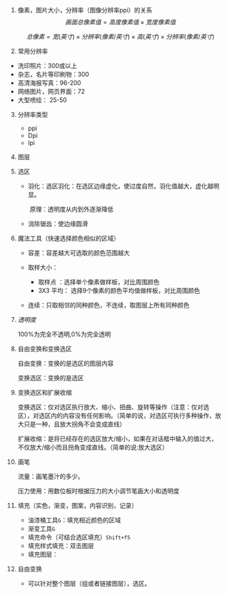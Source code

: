 1. 像素，图片大小，分辨率（图像分辨率ppi）的关系
   $$
   画面总像素值 = 高度像素值 × 宽度像素值
   $$

   $$
   总像素  =  宽(英寸) ×  分辨率(像素/英寸) × 高(英寸) × 分辨率(像素/英寸)
   $$

2.  常用分辨率

   - 洗印照片：300或以上
   - 杂志，名片等印刷物：300
   - 高清海报写真：96-200
   - 网络图片，网页界面：72
   - 大型喷绘： 25-50

3. 分辨率类型
   - ppi
   - Dpi
   - lpi
   
4. 图层

5. 选区

   - 羽化：选区羽化：在选区边缘虚化，使过度自然，羽化值越大，虚化越明显。

     ​			原理：透明度从内到外逐渐降低

   - 消除锯齿：使边缘圆滑

6. 魔法工具（快速选择颜色相似的区域）

   - 容差：容差越大可选取的颜色范围越大

   - 取样大小：
     - 取样点 ：选择单个像素做样板，对比周围颜色
     - 3X3 平均： 选择9个像素的颜色平均值做样板，对比周围颜色

   - 连续：只取相邻的同种颜色，不连续，取图层上所有同种颜色

7. *透明度*

   100%为完全不透明,0%为完全透明

8. 自由变换和变换选区

   自由变换：变换的是选区的图层内容

   变换选区：变换的是选区

9. 变换选区和扩展收缩

   变换选区：仅对选区执行放大、缩小、扭曲、旋转等操作（注意：仅对选区），对选区内的内容没有任何影响。（简单的说，对选区可执行多种操作，放大只是一种，且放大拐角不会变成直线）

   扩展收缩：是将已经存在的选区放大/缩小，如果在对话框中输入的值过大，不仅放大/缩小而且拐角变成直线。（简单的说:放大选区）

10. 画笔

    流量：画笔墨汁的多少。

    压力使用：用数位板时根据压力的大小调节笔画大小和透明度
    
11. 填充（实色，渐变，图案，内容识别，记录）

    - 油漆桶工具`G`：填充相近颜色的区域
    - 渐变工具`G`
    - 填充命令（可结合选区填充）`Shift+f5`
    - 填充样式填充：双击图层
    - 填充图层：

12. 自由变换

    - 可以针对整个图层（组或者链接图层），选区。

